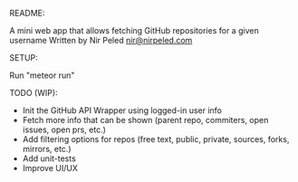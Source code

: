README:

A mini web app that allows fetching GitHub repositories for a given username Written by Nir Peled <nir@nirpeled.com>

SETUP:

Run "meteor run"

TODO (WIP):

- Init the GitHub API Wrapper using logged-in user info
- Fetch more info that can be shown (parent repo, commiters, open issues, open prs, etc.)
- Add filtering options for repos (free text, public, private, sources, forks, mirrors, etc.)
- Add unit-tests
- Improve UI/UX